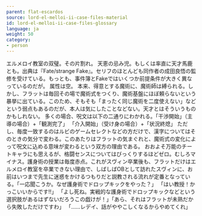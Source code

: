 ```yaml
---
parent: flat-escardos
source: lord-el-melloi-ii-case-files-material
id: lord-el-melloi-ii-case-files-glossary
language: ja
weight: 50
category:
- person
---
```


エルメロイ教室の双璧。その片割れ。
天恵の忌み児。もしくは率直に天才馬鹿とも。出典は『Fate/strange Fake』。セリフのほとんども同作者の成田良悟の監修を受けている。もっとも、事件簿とFakeではいくつか前提条件が大きく異なっているのだが。
属性は空。
本来、得意とする魔術に、魔術師は縛られる。しかし、フラットは毎回その場で魔術式をつくり、魔術基盤にほぼ頼らないという暴挙に出ている。このため、そもそも「まったく同じ魔術を二度使えない」などという弱点もあるのだが、本人は気にしたことなどない。天才とはそういうものかもしれない。
多くの場合、呪文は以下の二通りにわかれる。「干渉開始」（主導の場合）+「観測完了」
「介入開始」（受け身の場合）+「状況終熄」
ただし、毎度一致するのはルビのゲームセレクトなどの方だけで、漢字についてはそのときの気分で変わる。このあたりはフラットの気まぐれと、魔術式の変化によって呪文に込める意味が変わるという双方の理由である。
おおよそ万能のチートキャラにも思えるが、格闘センスについてはびっくりするほどゼロ。むしろマイナス。護身術の授業は毎度赤点。これがスヴィン卒業後も、フラットだけはエルメロイ教室を卒業できない理由で、しばしばOBとして訪れたスヴィンに、お前はいつまで先生に迷惑をかけるつもりだと説教される流れが定番となっている。「一応聞こうか。なぜ護身術でドロップキックをやった？」
「はい教授！かっこいいからです!!」
「よし死ね。実戦的な護身術でドロップキックなどという選択肢があるはずないだろうこの戯けが！」「あら、それはフラットが未熟だから失敗しただけですわ」
「……レデイ、話がややこしくなるからやめてくれ」
